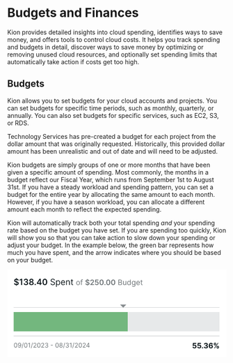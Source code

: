 # Budgets and Finances

Kion provides detailed insights into cloud spending, identifies ways to save money, and offers tools to control cloud costs. It helps you track spending and budgets in detail, discover ways to save money by optimizing or removing unused cloud resources, and optionally set spending limits that automatically take action if costs get too high.


## Budgets

Kion allows you to set budgets for your cloud accounts and projects. You can set budgets for specific time periods, such as monthly, quarterly, or annually. You can also set budgets for specific services, such as EC2, S3, or RDS. 

Technology Services has pre-created a budget for each project from the dollar amount that was originally requested. Historically, this provided dollar amount has been unrealistic and out of date and will need to be adjusted. 

Kion budgets are simply groups of one or more months that have been given a specific amount of spending. Most commonly, the months in a budget reflect our Fiscal Year, which runs from September 1st to August 31st. If you have a steady workload and spending pattern, you can set a budget for the entire year by allocating the same amount to each month. However, if you have a season workload, you can allocate a different amount each month to reflect the expected spending.

Kion will automatically track both your total spending *and* your spending rate based on the budget you have set. If you are spending too quickly, Kion will show you so that you can take action to slow down your spending or adjust your budget. In the example below, the green bar represents how much you have spent, and the arrow indicates where you should be based on your budget.

<p align="center">
  <img src="img/budget_line.png" height="200" />
</p>
